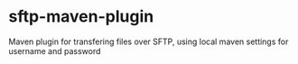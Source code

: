 # sftp-maven-plugin
Maven plugin for transfering files over SFTP, using local maven settings for username and password
